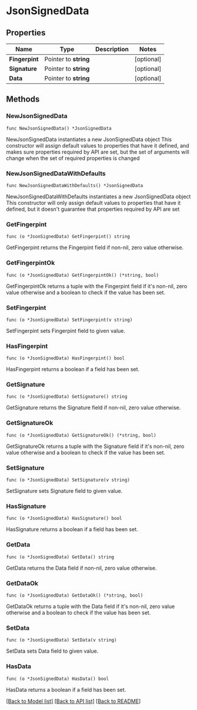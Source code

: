 # JsonSignedData

## Properties

Name | Type | Description | Notes
------------ | ------------- | ------------- | -------------
**Fingerpint** | Pointer to **string** |  | [optional] 
**Signature** | Pointer to **string** |  | [optional] 
**Data** | Pointer to **string** |  | [optional] 

## Methods

### NewJsonSignedData

`func NewJsonSignedData() *JsonSignedData`

NewJsonSignedData instantiates a new JsonSignedData object
This constructor will assign default values to properties that have it defined,
and makes sure properties required by API are set, but the set of arguments
will change when the set of required properties is changed

### NewJsonSignedDataWithDefaults

`func NewJsonSignedDataWithDefaults() *JsonSignedData`

NewJsonSignedDataWithDefaults instantiates a new JsonSignedData object
This constructor will only assign default values to properties that have it defined,
but it doesn't guarantee that properties required by API are set

### GetFingerpint

`func (o *JsonSignedData) GetFingerpint() string`

GetFingerpint returns the Fingerpint field if non-nil, zero value otherwise.

### GetFingerpintOk

`func (o *JsonSignedData) GetFingerpintOk() (*string, bool)`

GetFingerpintOk returns a tuple with the Fingerpint field if it's non-nil, zero value otherwise
and a boolean to check if the value has been set.

### SetFingerpint

`func (o *JsonSignedData) SetFingerpint(v string)`

SetFingerpint sets Fingerpint field to given value.

### HasFingerpint

`func (o *JsonSignedData) HasFingerpint() bool`

HasFingerpint returns a boolean if a field has been set.

### GetSignature

`func (o *JsonSignedData) GetSignature() string`

GetSignature returns the Signature field if non-nil, zero value otherwise.

### GetSignatureOk

`func (o *JsonSignedData) GetSignatureOk() (*string, bool)`

GetSignatureOk returns a tuple with the Signature field if it's non-nil, zero value otherwise
and a boolean to check if the value has been set.

### SetSignature

`func (o *JsonSignedData) SetSignature(v string)`

SetSignature sets Signature field to given value.

### HasSignature

`func (o *JsonSignedData) HasSignature() bool`

HasSignature returns a boolean if a field has been set.

### GetData

`func (o *JsonSignedData) GetData() string`

GetData returns the Data field if non-nil, zero value otherwise.

### GetDataOk

`func (o *JsonSignedData) GetDataOk() (*string, bool)`

GetDataOk returns a tuple with the Data field if it's non-nil, zero value otherwise
and a boolean to check if the value has been set.

### SetData

`func (o *JsonSignedData) SetData(v string)`

SetData sets Data field to given value.

### HasData

`func (o *JsonSignedData) HasData() bool`

HasData returns a boolean if a field has been set.


[[Back to Model list]](../README.md#documentation-for-models) [[Back to API list]](../README.md#documentation-for-api-endpoints) [[Back to README]](../README.md)


